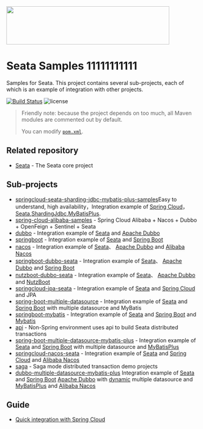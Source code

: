 <img src="https://github.com/seata/seata-samples/blob/master/doc/img/seata.png"  height="100" width="426">

# Seata Samples 11111111111

Samples for Seata. This project contains several sub-projects, each of which is an example of integration with other
projects.

[![Build Status](https://travis-ci.org/seata/seata-samples.svg?branch=master)](https://travis-ci.org/seata/seata-samples)
![license](https://img.shields.io/github/license/seata/seata-samples.svg)

> Friendly note: because the project depends on too much, all Maven modules are commented out  by default.
>
> You can modify [`pom.xml`](https://github.com/seata/seata-samples/blob/master/pom.xml).

## Related repository

* [Seata](https://github.com/seata/seata) - The Seata core project

## Sub-projects

* [springcloud-seata-sharding-jdbc-mybatis-plus-samples](https://github.com/wilbur-ltf/seata-samples/tree/master/springcloud-seata-sharding-jdbc-mybatis-plus-samples)Easy to understand, high availability，Integration example of  [Spring Cloud](https://github.com/spring-cloud)，[Seata](https://github.com/seata/seata),[ShardingJdbc](https://github.com/apache/shardingsphere),[MyBatisPlus](https://github.com/baomidou/mybatis-plus).
* [spring-cloud-alibaba-samples](https://github.com/seata/seata-samples/tree/master/spring-cloud-alibaba-samples) -
  Spring Cloud Alibaba + Nacos + Dubbo + OpenFeign + Sentinel + Seata
* [dubbo](https://github.com/seata/seata-samples/tree/master/dubbo) - Integration example
  of [Seata](https://github.com/seata/seata) and [Apache Dubbo](https://github.com/apache/dubbo)
* [springboot](https://github.com/seata/seata-samples/tree/master/springboot) - Integration example
  of [Seata](https://github.com/seata/seata) and [Spring Boot](https://github.com/spring-projects/spring-boot/)
* [nacos](https://github.com/seata/seata-samples/tree/master/nacos) - Integration example
  of [Seata](https://github.com/alibaba/fescar)、 [Apache Dubbo](https://github.com/apache/dubbo)
  and [Alibaba Nacos](https://github.com/alibaba/nacos/)
* [springboot-dubbo-seata](https://github.com/seata/seata-samples/tree/master/springboot-dubbo-seata) - Integration
  example of [Seata](https://github.com/seata/seata)、 [Apache Dubbo](https://github.com/apache/dubbo)
  and [Spring Boot](https://github.com/spring-projects/spring-boot/)
* [nutzboot-dubbo-seata](https://github.com/seata/seata-samples/tree/master/nutzboot-dubbo-fescar) - Integration example
  of [Seata](https://github.com/seata/seata)、 [Apache Dubbo](https://github.com/apache/dubbo)
  and [NutzBoot](https://github.com/nutzam/nutzboot/)
* [springcloud-jpa-seata](https://github.com/seata/seata-samples/tree/master/springcloud-jpa-seata) - Integration
  example of [Seata](https://github.com/Seata) and [Spring Cloud](https://github.com/spring-cloud) and JPA
* [spring-boot-multiple-datasource](./multiple-datasource) - Integration example of [Seata](https://github.com/Seata)
  and [Spring Boot](https://github.com/spring-projects/spring-boot/) with multiple datasource and MyBatis
* [springboot-mybatis](https://github.com/seata/seata-samples/tree/master/springboot-mybatis) - Integration example
  of [Seata](https://github.com/Seata) and [Spring Boot](https://github.com/spring-projects/spring-boot/)
  and [Mybatis](https://github.com/mybatis/mybatis-3)
* [api](https://github.com/seata/seata-samples/tree/master/api) - Non-Spring environment uses api to build Seata
  distributed transactions
* [spring-boot-multiple-datasource-mybatis-plus](./multiple-datasource-mybatis-plus) - Integration example
  of [Seata](https://github.com/Seata) and [Spring Boot](https://github.com/spring-projects/spring-boot/) with multiple
  datasource and [MyBatisPlus](https://github.com/baomidou/mybatis-plus)
* [springcloud-nacos-seata](https://github.com/seata/seata-samples/tree/master/springcloud-nacos-seata) - Integration
  example of [Seata](https://github.com/Seata) and [Spring Cloud](https://github.com/spring-cloud)
  and [Alibaba Nacos](https://github.com/alibaba/nacos/)
* [saga](https://github.com/seata/seata-samples/tree/master/saga) - Saga mode distributed transaction demo projects
* [dubbo-multiple-datasource-mybatis-plus](https://github.com/seata/seata-samples/tree/master/dubbo-multiple-datasource-mybatis-plus) Integration example of [Seata](https://github.com/Seata) and [Spring Boot](https://github.com/spring-projects/spring-boot/) [Apache Dubbo](https://github.com/apache/dubbo) with  [dynamic](https://github.com/baomidou/dynamic-datasource-spring-boot-starter) multiple datasource and [MyBatisPlus](https://github.com/baomidou/mybatis-plus) and [Alibaba Nacos](https://github.com/alibaba/nacos/)

## Guide

- [Quick integration with Spring Cloud](./doc/quick-integration-with-spring-cloud.md)
